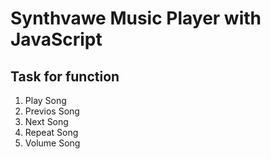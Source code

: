 # Synthvawe Music Player with JavaScript

## Task for function

1. Play Song
2. Previos Song 
3. Next Song
4. Repeat Song
5. Volume Song